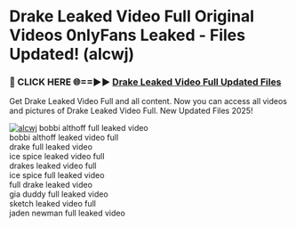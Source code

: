 # Drake Leaked Video Full Original Videos 0nlyFans Leaked - Files Updated! (alcwj)

<h3>🔴 CLICK HERE 🌐==►► <a href="https://tinyurl.com/3hn5wdd3" rel="nofollow">Drake Leaked Video Full Updated Files</a></h3>

Get Drake Leaked Video Full and all content. Now you can access all videos and pictures of Drake Leaked Video Full. New Updated Files 2025!

[![alcwj](https://i.imgur.com/4HnBqBT.gif)](https://tinyurl.com/3hn5wdd3)
bobbi althoff full leaked video<br>
bobbi althoff leaked video full<br>
drake full leaked video<br>
ice spice leaked video full<br>
drakes leaked video full<br>
ice spice full leaked video<br>
full drake leaked video<br>
gia duddy full leaked video<br>
sketch leaked video full<br>
jaden newman full leaked video